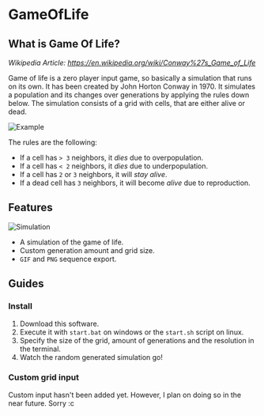 # GameOfLife

## What is Game Of Life?

*Wikipedia Article: https://en.wikipedia.org/wiki/Conway%27s_Game_of_Life*

Game of life is a zero player input game, so basically a simulation that runs on its own.
It has been created by John Horton Conway in 1970.
It simulates a population and its changes over generations by applying the rules down below.
The simulation consists of a grid with cells, that are either alive or dead.

![Example](https://upload.wikimedia.org/wikipedia/commons/e/e5/Gospers_glider_gun.gif)

The rules are the following:
* If a cell has `> 3` neighbors, it *dies* due to overpopulation.
* If a cell has `< 2` neighbors, it *dies* due to underpopulation.
* If a cell has `2` or `3` neighbors, it will *stay alive*.
* If a dead cell has `3` neighbors, it will become *alive* due to reproduction.

## Features

![Simulation](https://user-images.githubusercontent.com/44029196/120933413-5bd8f180-c6fa-11eb-8962-e7b12aeae53b.gif)

* A simulation of the game of life.
* Custom generation amount and grid size.
* `GIF` and `PNG` sequence export.

## Guides
### Install

1. Download this software. 
2. Execute it with `start.bat` on windows or the `start.sh` script on linux.
3. Specify the size of the grid, amount of generations and the resolution in the terminal.
4. Watch the random generated simulation go!

### Custom grid input

Custom input hasn't been added yet. However, I plan on doing so in the near future. Sorry :c
